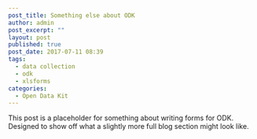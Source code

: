 ```yaml
---
post_title: Something else about ODK
author: admin
post_excerpt: ""
layout: post
published: true
post_date: 2017-07-11 08:39
tags:
  - data collection
  - odk
  - xlsforms
categories:
  - Open Data Kit
---
```


This post is a placeholder for something about writing forms for ODK. Designed to show off what a slightly more full blog section might look like.
